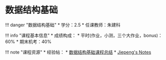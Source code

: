 # 数据结构基础

!!! danger "数据结构基础"
    * 学分：2.5
    * 任课教师：朱建科

!!! info "课程基本信息"
    * 成绩构成：
    	* 平时(作业，小测，三个大作业，bonus)：60%
    	* 期末机考：40%

!!! note "课程资源"
    * 经验帖：
		* [数据结构基础课程总结](https://wintermelonc.github.io/WintermelonC_Docs/zju/basic_courses/data_structure/)
	* [Jiepeng's Notes](https://note.jiepeng.tech/CS/FDS/)



